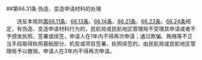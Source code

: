 ##第66.31条    伪造、变造申请材料的处理

　　违反本规则[第66.11条](CCAR.66.11.MD)、[66.13条](CCAR.66.13.MD)、[66.14条](CCAR.66.14.MD)、[66.21条](CCAR.66.21.MD)、[66.23条](CCAR.66.23.MD)、[66.24条](CCAR.66.24.MD)规定，有伪造、变造申请材料行为的，民航局或民航地区管理局不受理其申请或者不予颁发执照、签署或续签，申请人在1年内不得再次申请；通过欺骗、贿赂等不正当手段取得执照基础部分、机型或项目签署、执照续签的，由民航局或民航地区管理局予以撤销，申请人在3年内不得再次申请。